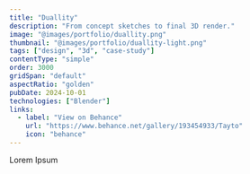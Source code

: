 ```yaml
---
title: "Duallity"
description: "From concept sketches to final 3D render."
image: "@images/portfolio/duallity.png"
thumbnail: "@images/portfolio/duallity-light.png"
tags: ["design", "3d", "case-study"]
contentType: "simple"
order: 3000
gridSpan: "default"
aspectRatio: "golden"
pubDate: 2024-10-01
technologies: ["Blender"]
links:
  - label: "View on Behance"
    url: "https://www.behance.net/gallery/193454933/Tayto"
    icon: "behance"
---
```


Lorem Ipsum 